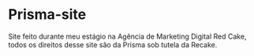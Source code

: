 # Prisma-site
 Site feito durante meu estágio na Agência de Marketing Digital Red Cake, todos os direitos desse site são da Prisma sob tutela da Recake.
